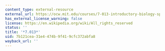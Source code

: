 ```yaml
---
content_type: external-resource
external_url: https://ocw.mit.edu/courses/7-013-introductory-biology-spring-2018/
has_external_license_warning: false
license: https://en.wikipedia.org/wiki/All_rights_reserved
status: ''
title: '*7.013*'
uid: 7b121cea-31e4-474b-9f41-9cfc372abfa8
wayback_url: ''
---
```


